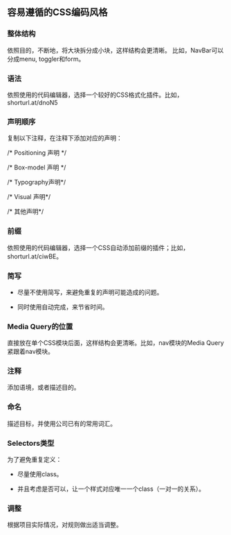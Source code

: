 容易遵循的CSS编码风格
---------------------

### 整体结构 

依照目的，不断地，将大块拆分成小块，这样结构会更清晰。 比如，NavBar可以分成menu, toggler和form。

### 语法

依照使用的代码编辑器，选择一个较好的CSS格式化插件。比如， shorturl.at/dnoN5

### 声明顺序

复制以下注释，在注释下添加对应的声明：

/\* Positioning 声明 \*/

/\* Box-model 声明 \*/

/\* Typography声明\*/

/\* Visual 声明\*/

/\* 其他声明\*/

### 前缀

依照使用的代码编辑器，选择一个CSS自动添加前缀的插件；比如，shorturl.at/ciwBE。

### 简写

-   尽量不使用简写，来避免重复的声明可能造成的问题。

-   同时使用自动完成，来节省时间。

### Media Query的位置

直接放在单个CSS模块后面，这样结构会更清晰。比如，nav模块的Media Query紧跟着nav模块。

### 注释

添加语境，或者描述目的。

### 命名

描述目标，并使用公司已有的常用词汇。

### Selectors类型

为了避免重复定义：

-   尽量使用class。

-   并且考虑是否可以，让一个样式对应唯一一个class（一对一的关系）。

### 调整

根据项目实际情况，对规则做出适当调整。
